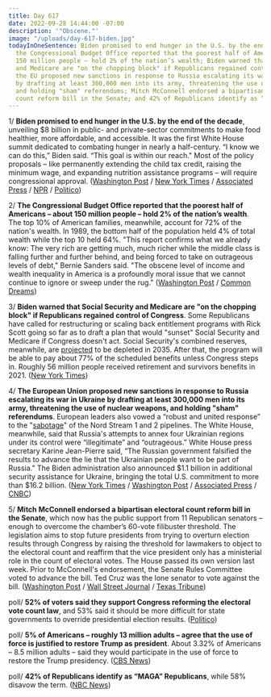 ```yaml
---
title: Day 617
date: 2022-09-28 14:44:00 -07:00
description: '"Obscene."'
image: "/uploads/day-617-biden.jpg"
todayInOneSentence: Biden promised to end hunger in the U.S. by the end of the decade;
  the Congressional Budget Office reported that the poorest half of Americans – about
  150 million people – hold 2% of the nation’s wealth; Biden warned that Social Security
  and Medicare are "on the chopping block" if Republicans regained control of Congress;
  the EU proposed new sanctions in response to Russia escalating its war in Ukraine
  by drafting at least 300,000 men into its army, threatening the use of nuclear weapons,
  and holding "sham" referendums; Mitch McConnell endorsed a bipartisan electoral
  count reform bill in the Senate; and 42% of Republicans identify as “MAGA” Republicans.
---
```


1/ **Biden promised to end hunger in the U.S. by the end of the decade**, unveiling $8 billion in public- and private-sector commitments to make food healthier, more affordable, and accessible. It was the first White House summit dedicated to combating hunger in nearly a half-century. “I know we can do this,” Biden said. “This goal is within our reach." Most of the policy proposals – like permanently extending the child tax credit, raising the minimum wage, and expanding nutrition assistance programs – will require congressional approval. ([Washington Post](https://www.washingtonpost.com/politics/2022/09/28/white-house-hunger-summit/) / [New York Times](https://www.nytimes.com/2022/09/28/us/politics/biden-hunger-summit.html) / [Associated Press](https://apnews.com/article/biden-health-philanthropy-9dc884edcdbce63c6df5f2337ff81922) / [NPR](https://www.npr.org/2022/09/28/1125575122/biden-hunger-america-conference) / [Politico](https://www.politico.com/news/2022/09/27/bidens-hunger-nutrition-goals-november-00058938))

2/ **The Congressional Budget Office reported that the poorest half of Americans – about 150 million people – hold 2% of the nation’s wealth**. The top 10% of American families, meanwhile, account for 72% of the nation's wealth. In 1989, the bottom half of the population held 4% of total wealth while the top 10 held 64%. "This report confirms what we already know: The very rich are getting much, much richer while the middle class is falling further and further behind, and being forced to take on outrageous levels of debt," Bernie Sanders said. "The obscene level of income and wealth inequality in America is a profoundly moral issue that we cannot continue to ignore or sweep under the rug." ([Washington Post](https://www.washingtonpost.com/politics/2022/09/28/biden-hunger-conference-congress-shutdown/#link-MTOVWOK4VJBVJEYJT4PKTRZAN4) / [Common Dreams](https://www.commondreams.org/news/2022/09/28/obscene-says-sanders-after-cbo-reports-richest-1-now-owns-over-13-us-wealth))

3/ **Biden warned that Social Security and Medicare are "on the chopping block" if Republicans regained control of Congress**. Some Republicans have called for restructuring or scaling back entitlement programs with Rick Scott going so far as to draft a plan that would "sunset" Social Security and Medicare if Congress doesn't act. Social Security's combined reserves, meanwhile, are [projected](https://whatthefuckjusthappenedtoday.com/2022/06/02/day-499/#6-social-security-is-projected-to-be) to be depleted in 2035. After that, the program will be able to pay about 77% of the scheduled benefits unless Congress steps in. Roughly 56 million people received retirement and survivors benefits in 2021. ([New York Times](https://www.nytimes.com/2022/09/27/us/politics/biden-social-security-republicans.html))

4/ **The European Union proposed new sanctions in response to Russia escalating its war in Ukraine by drafting at least 300,000 men into its army, threatening the use of nuclear weapons, and holding "sham" referendums**. European leaders also vowed a “robust and united response” to the "[sabotage](https://whatthefuckjusthappenedtoday.com/2022/09/27/day-616/#6-european-leaders-blamed-the-kremli)" of the Nord Stream 1 and 2 pipelines. The White House, meanwhile, said that Russia's attempts to annex four Ukrainian regions under its control were “illegitimate” and “outrageous.” White House press secretary Karine Jean-Pierre said, “The Russian government falsified the results to advance the lie that the Ukrainian people want to be part of Russia.” The Biden administration also announced $1.1 billion in additional security assistance for Ukraine, bringing the total U.S. commitment to more than $16.2 billion. ([New York Times](https://www.nytimes.com/live/2022/09/28/world/russia-ukraine-war-news) / [Washington Post](https://www.washingtonpost.com/politics/2022/09/28/biden-hunger-conference-congress-shutdown/#link-XAMLCXK7BBBXBB4R2STKPXEC3Q) / [Associated Press](https://apnews.com/article/russia-ukraine-putin-kyiv-moscow-0e7634dcfc648276b9af1ee19535cd3f) / [CNBC](https://www.cnbc.com/2022/09/28/biden-approves-1point1-billion-in-security-assistance-for-ukraine.html))

5/ **Mitch McConnell endorsed a bipartisan electoral count reform bill in the Senate**, which now has the public support from 11 Republican senators – enough to overcome the chamber’s 60-vote filibuster threshold. The legislation aims to stop future presidents from trying to overturn election results through Congress by raising the threshold for lawmakers to object to the electoral count and reaffirm that the vice president only has a ministerial role in the count of electoral votes. The House passed its own version last week. Prior to McConnell's endorsement, the Senate Rules Committee voted to advance the bill. Ted Cruz was the lone senator to vote against the bill. ([Washington Post](https://www.washingtonpost.com/politics/2022/09/27/mcconnell-schumer-electoral-reform/) / [Wall Street Journal](https://www.wsj.com/articles/sen-mitch-mcconnell-signals-support-for-electoral-count-act-changes-11664312874?mod=politics_lead_pos6) / [Texas Tribune](https://www.texastribune.org/2022/09/27/ted-cruz-insurrection/))

poll/ **52% of voters said they support Congress reforming the electoral vote count law**, and 53% said it should be more difficult for state governments to override presidential election results. ([Politico](https://www.politico.com/news/2022/09/28/electoral-count-reforms-majority-support-00059144))

poll/ **5% of Americans – roughly 13 million adults – agree that the use of force is justified to restore Trump as president**. About 3.32% of Americans – 8.5 million adults – said they would participate in the use of force to restore the Trump presidency. ([CBS News](https://www.cbsnews.com/news/force-justified-return-trump-to-white-house/))

poll/ **42% of Republicans identify as “MAGA” Republicans**, while 58% disavow the term. ([NBC News](https://www.nbcnews.com/meet-the-press/meetthepressblog/poll-us-republicans-reject-maga-label-rcna49749))